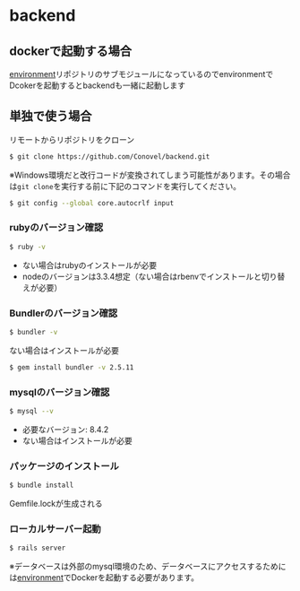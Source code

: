 # backend

## dockerで起動する場合

[environment](https://github.com/Conovel/environment)リポジトリのサブモジュールになっているのでenvironmentでDcokerを起動するとbackendも一緒に起動します

## 単独で使う場合

リモートからリポジトリをクローン
```sh
$ git clone https://github.com/Conovel/backend.git
```

※Windows環境だと改行コードが変換されてしまう可能性があります。その場合は`git clone`を実行する前に下記のコマンドを実行してください。
```sh
$ git config --global core.autocrlf input
```

### rubyのバージョン確認
```sh
$ ruby -v
```
- ない場合はrubyのインストールが必要
- nodeのバージョンは3.3.4想定（ない場合はrbenvでインストールと切り替えが必要）

### Bundlerのバージョン確認
```sh
$ bundler -v
```
ない場合はインストールが必要
```sh
$ gem install bundler -v 2.5.11
```

### mysqlのバージョン確認
```sh
$ mysql --v
```
- 必要なバージョン: 8.4.2
- ない場合はインストールが必要

### パッケージのインストール
```sh
$ bundle install
```
Gemfile.lockが生成される

### ローカルサーバー起動
```sh
$ rails server
```

※データベースは外部のmysql環境のため、データベースにアクセスするためには[environment](https://github.com/Conovel/environment)でDockerを起動する必要があります。